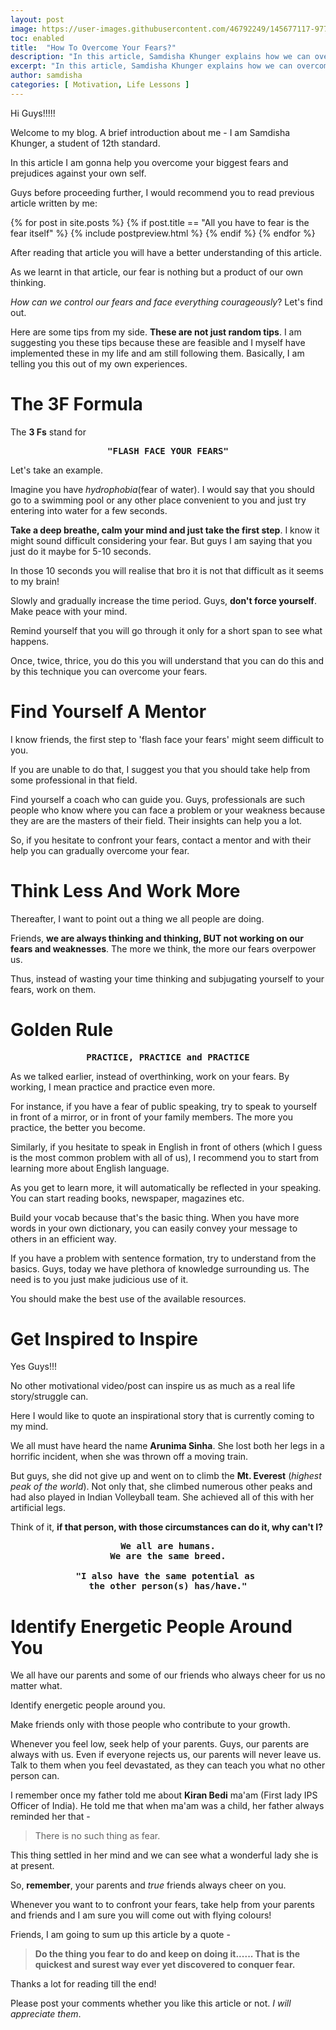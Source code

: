 ```yaml
---
layout: post
image: https://user-images.githubusercontent.com/46792249/145677117-97736128-5e39-42ab-824a-fc58997a4cb0.jpg
toc: enabled
title:  "How To Overcome Your Fears?"
description: "In this article, Samdisha Khunger explains how we can overcome our fears in any aspect of our life."
excerpt: "In this article, Samdisha Khunger explains how we can overcome our fears in any aspect of our life."
author: samdisha
categories: [ Motivation, Life Lessons ]
---
```


Hi Guys!!!!!

Welcome to my blog. A brief introduction about me - I am Samdisha Khunger, a student of 12th standard. 

In this article I am gonna help you overcome your biggest fears and prejudices against your own self.

Guys before proceeding further, I would recommend you to read previous article written by me:

{% for post in site.posts %} 
    {% if post.title == "All you have to fear is the fear itself" %}
        {% include postpreview.html %}
    {% endif %}
{% endfor %}

After reading that article you will have a better understanding of this article.

As we learnt in that article, our fear is nothing but a product of our own thinking.

*How can we control our fears and face everything courageously*? Let's find out.

Here are some tips from my side. **These are not just random tips**. I am suggesting you these tips because these are feasible and I myself have implemented these in my life and am still following them. Basically, I am telling you this out of my own experiences.

# The 3F Formula
The **3 Fs** stand for

<pre><center><b>"FLASH FACE YOUR FEARS"</b></center></pre>

Let's take an example.

Imagine you have *hydrophobia*(fear of water). I would say that you should go to a swimming pool or any other place convenient to you and just try entering into water for a few seconds. 

**Take a deep breathe, calm your mind and just take the first step**. I know it might sound difficult considering your fear. But guys I am saying that you just do it maybe for 5-10 seconds.

In those 10 seconds you will realise that bro it is not that difficult as it seems to my brain! 

Slowly and gradually increase the time period. Guys, **don't force yourself**. Make peace with your mind. 

Remind yourself that you will go through it only for a short span to see what happens.

Once, twice, thrice, you do this you will understand that you can do this and by this technique you can overcome your fears.

# Find Yourself A Mentor

I know friends, the first step to 'flash face your fears' might seem difficult to you. 

If you are unable to do that, I suggest you that you should take help from some professional in that field. 

Find yourself a coach who can guide you. Guys, professionals are such people who know where you can face a problem or your weakness because they are are the masters of their field. Their insights can help you a lot.

So, if you hesitate to confront your fears, contact a mentor and with their help you can gradually overcome your fear.

# Think Less And Work More

Thereafter, I want to point out a thing we all people are doing.

Friends, **we are always thinking and thinking, BUT not working on our fears and weaknesses**. The more we think, the more our fears overpower us. 

Thus, instead of wasting your time thinking and subjugating yourself to your fears, work on them.

# Golden Rule

<pre><center><b>PRACTICE, PRACTICE and PRACTICE</b></center></pre>

As we talked earlier, instead of overthinking, work on your fears. By working, I mean practice and practice even more.

For instance, if you have a fear of public speaking, try to speak to yourself in front of a mirror, or in front of your family members. The more you practice, the better you become.

Similarly, if you hesitate to speak in English in front of others (which I guess is the most common problem with all of us), I recommend you to start from learning more about English language. 

As you get to learn more, it will automatically be reflected in your speaking. You can start reading books, newspaper, magazines etc. 

Build your vocab because that's the basic thing. When you have more words in your own dictionary, you can easily convey your message to others in an efficient way.

If you have a problem with sentence formation, try to understand from the basics. Guys, today we have plethora of knowledge surrounding us. The need is to you just make judicious use of it. 

You should make the best use of the available resources.

# Get Inspired to Inspire

Yes Guys!!!

No other motivational video/post can inspire us as much as a real life story/struggle can. 

Here I would like to quote an inspirational story that is currently coming to my mind. 

We all must have heard the name **Arunima Sinha**. She lost both her legs in a horrific incident, when she was thrown off a moving train. 

But guys, she did not give up and went on to climb the **Mt. Everest** (*highest peak of the world*). Not only that, she climbed numerous other peaks and had also played in Indian Volleyball team. She achieved all of this with her artificial legs. 

Think of it, **if that person, with those circumstances can do it, why can't I?**

<pre><center><b>We all are humans.<br />We are the same breed.

"I also have the same potential as 
the other person(s) has/have."</b></center></pre>

# Identify Energetic People Around You

We all have our parents and some of our friends who always cheer for us no matter what.

Identify energetic people around you.

Make friends only with those people who contribute to your growth.

Whenever you feel low, seek help of your parents. Guys, our parents are always with us. Even if everyone rejects us, our parents will never leave us. Talk to them when you feel devastated, as they can teach you what no other person can.

I remember once my father told me about **Kiran Bedi** ma'am (First lady IPS Officer of India). He told me that when ma'am was a child, her father always reminded her that - 

> There is no such thing as fear.

This thing settled in her mind and we can see what a wonderful lady she is at present.

So, **remember**, your parents and *true* friends always cheer on you.

Whenever you want to to confront your fears, take help from your parents and friends and I am sure you will come out with flying colours! 

Friends, I am going to sum up this article by a quote - 

> **Do the thing you fear to do and keep on doing it...... That is the quickest and surest way ever yet discovered to conquer fear.**

Thanks a lot for reading till the end! 

Please post your comments whether you like this article or not. *I will appreciate them*.
